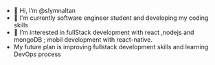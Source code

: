 - 👋 Hi, I’m @slymnaltan
- 🌱 I'm currently software engineer student and developing my coding skills
- 👀 I’m interested in fullStack development with react ,nodejs and mongoDB ;  mobil development with react-native.
- My future plan is improving fullstack development skills and learning DevOps process

